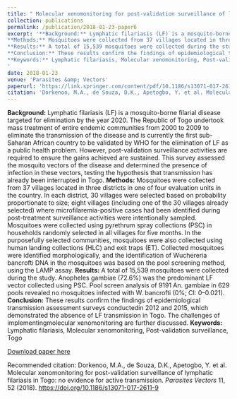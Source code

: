 ```yaml
---
title: " Molecular xenomonitoring for post-validation surveillance of lymphatic filariasis in Togo: no evidence for active transmission"
collection: publications
permalink: /publication/2018-01-23-paper6
excerpt: '**Background:** Lymphatic filariasis (LF) is a mosquito-borne filarial disease targeted for elimination by the year 2020. The Republic of Togo undertook mass treatment of entire endemic communities from 2000 to 2009 to eliminate the transmission of the disease and is currently the first sub-Saharan African country to be validated by WHO for the elimination of LF as a public health problem. However, post-validation surveillance activities are required to ensure the gains achieved are sustained. This survey assessed the mosquito vectors of the disease and determined the presence of infection in these vectors, testing the hypothesis that transmission has already been interrupted in Togo.
**Methods:** Mosquitoes were collected from 37 villages located in three districts in one of four evaluation units in the country. In each district, 30 villages were selected based on probability proportionate to size; eight villages (including one of the 30 villages already selected) where microfilaremia-positive cases had been identified during post-treatment surveillance activities were intentionally sampled. Mosquitoes were collected using pyrethrum spray collections (PSC) in households randomly selected in all villages for five months. In the purposefully selected communities, mosquitoes were also collected using human landing collections (HLC) and exit traps (ET). Collected mosquitoes were identified morphologically, and the identification of Wuchereria bancrofti DNA in the mosquitoes was based on the pool screening method, using the LAMP assay.
**Results:** A total of 15,539 mosquitoes were collected during the study. Anopheles gambiae (72.6%) was the predominant LF vector collected using PSC. Pool screen analysis of 9191 An. gambiae in 629 pools revealed no mosquitoes infected with W. bancrofti (0%; CI: 0–0.021).
**Conclusion:** These results confirm the findings of epidemiological transmission assessment surveys conductedin 2012 and 2015, which demonstrated the absence of LF transmission in Togo. The challenges of implementingmolecular xenomonitoring are further discussed.
**Keywords:** Lymphatic filariasis, Molecular xenomonitoring, Post-validation surveillance, Togo
'
date: 2018-01-23
venue: 'Parasites &amp; Vectors'
paperurl: 'https://link.springer.com/content/pdf/10.1186/s13071-017-2611-9.pdf'
citation: 'Dorkenoo, M.A., de Souza, D.K., Apetogbo, Y. et al. Molecular xenomonitoring for post-validation surveillance of lymphatic filariasis in Togo: no evidence for active transmission. <i> Parasites Vectors</i>  11, 52 (2018). https://doi.org/10.1186/s13071-017-2611-9 '
---
```

**Background:** Lymphatic filariasis (LF) is a mosquito-borne filarial disease targeted for elimination by the year 2020. The Republic of Togo undertook mass treatment of entire endemic communities from 2000 to 2009 to eliminate the transmission of the disease and is currently the first sub-Saharan African country to be validated by WHO for the elimination of LF as a public health problem. However, post-validation surveillance activities are required to ensure the gains achieved are sustained. This survey assessed the mosquito vectors of the disease and determined the presence of infection in these vectors, testing the hypothesis that transmission has already been interrupted in Togo.
**Methods:** Mosquitoes were collected from 37 villages located in three districts in one of four evaluation units in the country. In each district, 30 villages were selected based on probability proportionate to size; eight villages (including one of the 30 villages already selected) where microfilaremia-positive cases had been identified during post-treatment surveillance activities were intentionally sampled. Mosquitoes were collected using pyrethrum spray collections (PSC) in households randomly selected in all villages for five months. In the purposefully selected communities, mosquitoes were also collected using human landing collections (HLC) and exit traps (ET). Collected mosquitoes were identified morphologically, and the identification of Wuchereria bancrofti DNA in the mosquitoes was based on the pool screening method, using the LAMP assay.
**Results:** A total of 15,539 mosquitoes were collected during the study. Anopheles gambiae (72.6%) was the predominant LF vector collected using PSC. Pool screen analysis of 9191 An. gambiae in 629 pools revealed no mosquitoes infected with W. bancrofti (0%; CI: 0–0.021).
**Conclusion:** These results confirm the findings of epidemiological transmission assessment surveys conductedin 2012 and 2015, which demonstrated the absence of LF transmission in Togo. The challenges of implementingmolecular xenomonitoring are further discussed.
**Keywords:** Lymphatic filariasis, Molecular xenomonitoring, Post-validation surveillance, Togo


[Download paper here](https://link.springer.com/content/pdf/10.1186/s13071-017-2611-9.pdf)

Recommended citation: Dorkenoo, M.A., de Souza, D.K., Apetogbo, Y. et al. Molecular xenomonitoring for post-validation surveillance of lymphatic filariasis in Togo: no evidence for active transmission. <i> Parasites Vectors</i>  11, 52 (2018). https://doi.org/10.1186/s13071-017-2611-9 